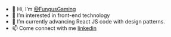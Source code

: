 - 👋 Hi, I’m [@FungusGaming](https://fungusgaming.github.io/fungus-portfolio/)
- 👀 I’m interested in front-end technology
- 🌱 I’m currently advancing React JS code with design patterns.
- 📫 Come connect with me [linkedin](https://www.linkedin.com/in/liew-wei-fung-69a91719a)
<!--- 💞️ I’m looking to collaborate on --->


<!---
FungusGaming/FungusGaming is a ✨ special ✨ repository because its `README.md` (this file) appears on your GitHub profile.
You can click the Preview link to take a look at your changes.
--->
